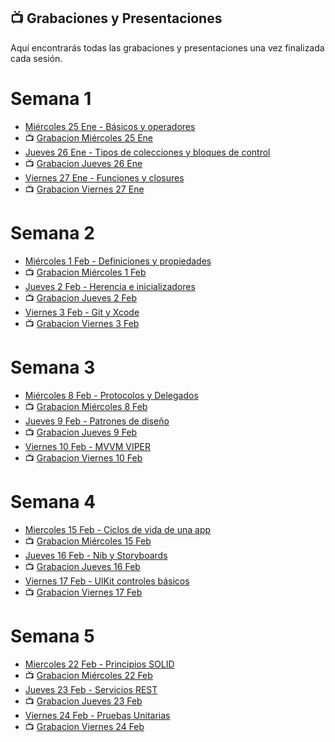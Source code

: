 ## 📺 Grabaciones y Presentaciones
Aquí encontrarás todas las grabaciones y presentaciones una vez finalizada cada sesión.

# Semana 1
- [Miércoles 25 Ene - Básicos y operadores](https://drive.google.com/file/d/13ENdCk1x4wpoKCSlakVS-DAEMuQO6F6a/view?usp=sharing)
- 📺 [Grabacion Miércoles 25 Ene](https://drive.google.com/file/d/1TnyT7_lNakQ1uwPKP9r5cCXzPiloc1oZ/view?usp=sharing)
- [Jueves 26 Ene - Tipos de colecciones y bloques de control](https://drive.google.com/file/d/156A7iCS-1OZwU7cTzWxo-TLRVCO0CaVZ/view?usp=sharing)
- 📺 [Grabacion Jueves 26 Ene](https://drive.google.com/file/d/1eDauASBDHC0vQL8ZQaWgHeqO5WuTnZXk/view?usp=sharing)
- [Viernes 27 Ene - Funciones y closures](https://drive.google.com/file/d/1tigZ2RjUqTGXOKepkCJVp_Izp00hywhb/view?usp=sharing)
- 📺 [Grabacion Viernes 27 Ene](https://drive.google.com/file/d/1Sxqfpk32EcY5KDh3PacMfw1ypxnCCrJI/view?usp=sharing)

# Semana 2
- [Miércoles 1 Feb - Definiciones y propiedades](https://drive.google.com/file/d/1XzZ2_Qv4MOSn0JbpxceqQ4NKBr8JOzxI/view?usp=sharing)
- 📺 [Grabacion Miércoles 1 Feb ](https://drive.google.com/file/d/1GvfGUACfkt_ESACzslmqic-TlSCV7ARB/view?usp=sharing)
- [Jueves 2 Feb - Herencia e inicializadores](https://drive.google.com/file/d/1I3Xdy0Ya804Zu5t6xoKFB8q4rkQ2qoHv/view?usp=sharing)
- 📺 [Grabacion Jueves 2 Feb](https://drive.google.com/file/d/150c7xCp674cCWQNjyKmGfEhu9tWYsgps/view?usp=sharing)
- [Viernes 3 Feb - Git y Xcode](https://drive.google.com/file/d/1G7TvPJ_X866XYciu8VEWin767Z6ARdW9/view?usp=sharing)
- 📺 [Grabacion Viernes 3 Feb](https://drive.google.com/file/d/1SfI3fuLF_hN-LIMG_Z1dXwt0JVCb-CIj/view?usp=sharing)

# Semana 3
- [Miércoles 8 Feb - Protocolos y Delegados](https://drive.google.com/file/d/1Gr3Ga1xmJzc-I1IeAwCEEQLyA2bMhvXD/view?usp=sharing)
- 📺 [Grabacion Miércoles 8 Feb ](https://drive.google.com/file/d/1MDfaIdWELqT3Ln_WmQ1IOXngRPyllI5_/view?usp=sharing)
- [Jueves 9 Feb - Patrones de diseño](https://drive.google.com/file/d/17DNGXvF_dUG3cw_XFRLdE73CWaCjMkf9/view?usp=sharing)
- 📺 [Grabacion Jueves 9 Feb](https://drive.google.com/file/d/1Od4ljBpscxT1BUG2gpF8rpCqzWuKL-WY/view?usp=sharing)
- [Viernes 10 Feb - MVVM VIPER](https://drive.google.com/file/d/1IxTh62GaB3iKe3FwkGFfM18k1wig-6pS/view?usp=sharing)
- 📺 [Grabacion Viernes 10 Feb](https://drive.google.com/file/d/1UXiIGmZmN3eASSRbUCa6RLJ1-qBc2K4z/view?usp=sharing)

# Semana 4
- [Miercoles 15 Feb - Ciclos de vida de una app](https://drive.google.com/file/d/1IRPREfsHO1H3hGlMWYa-jzGPylKw2Rva/view?usp=sharing)
- 📺 [Grabacion Miércoles 15 Feb](https://drive.google.com/file/d/1bRUc_1fQbLxCSbHNXfJEuQ8KnKL-sytb/view?usp=sharing)
- [Jueves 16 Feb - Nib y Storyboards](https://drive.google.com/file/d/1V_nx7YkrU81qG5xI8k6cQg_i5mOqHteC/view?usp=sharing)
- 📺 [Grabacion Jueves 16 Feb]()
- [Viernes 17 Feb - UlKit controles básicos](https://drive.google.com/file/d/1FVLhDfBTxAx-WN5WfvWWtSlY6FFt4HUC/view?usp=sharing)
- 📺 [Grabacion Viernes 17 Feb](https://drive.google.com/file/d/1b-60k4yP74nHrmswXqYQObVv2oRCDe3o/view?usp=sharing)

# Semana 5
- [Miercoles 22 Feb - Principios SOLID](https://drive.google.com/file/d/1Eajpc1i94z7FrpFEj0isrytYowq5DYxy/view?usp=sharing)
- 📺 [Grabacion Miércoles 22 Feb]()
- [Jueves 23 Feb - Servicios REST](https://drive.google.com/file/d/1P7dzzH26BxrZMkFGbEW8vJobfS-7BH68/view?usp=sharing)
- 📺 [Grabacion Jueves 23 Feb]()
- [Viernes 24 Feb - Pruebas Unitarias](https://drive.google.com/file/d/1yKOygYBZW4yRlMXvi57_rgPHdsG5rSOm/view?usp=sharing)
- 📺 [Grabacion Viernes 24 Feb]()
